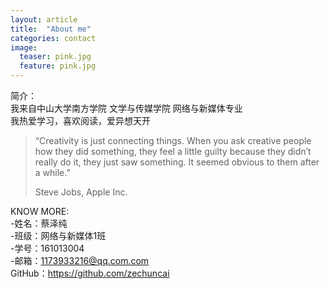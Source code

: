 ```yaml
---
layout: article
title:  "About me"
categories: contact
image:
  teaser: pink.jpg
  feature: pink.jpg
---
```

简介：<br>
我来自中山大学南方学院
文学与传媒学院
网络与新媒体专业<br>
我热爱学习，喜欢阅读，爱异想天开

> “Creativity is just connecting things. When you ask creative people how they did something, they feel a little guilty because they didn’t really do it, they just saw something. It seemed obvious to them after a while.”
> 
>Steve Jobs, Apple Inc.

KNOW MORE:<br>
-姓名：蔡泽纯<br>
-班级：网络与新媒体1班<br>
-学号：161013004<br>
-邮箱：1173933216@qq.com.com<br>
GitHub：https://github.com/zechuncai<br>
